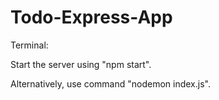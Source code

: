 # Todo-Express-App

Terminal:


Start the server using "npm start".


Alternatively, use command "nodemon index.js".
